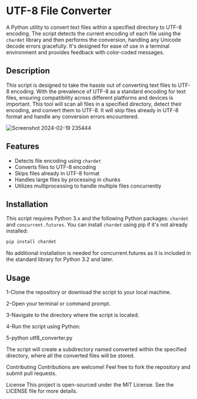 # UTF-8 File Converter

A Python utility to convert text files within a specified directory to UTF-8 encoding. The script detects the current encoding of each file using the `chardet` library and then performs the conversion, handling any Unicode decode errors gracefully. It's designed for ease of use in a terminal environment and provides feedback with color-coded messages.

## Description

This script is designed to take the hassle out of converting text files to UTF-8 encoding. With the prevalence of UTF-8 as a standard encoding for text files, ensuring compatibility across different platforms and devices is important. This tool will scan all files in a specified directory, detect their encoding, and convert them to UTF-8. It will skip files already in UTF-8 format and handle any conversion errors encountered.

![Screenshot 2024-02-19 235444](https://github.com/Alndhkordi/UTF-8-File-Converter/assets/60517527/a74c2e19-ce38-47e8-83f3-335543c6df8e)


## Features

- Detects file encoding using `chardet`
- Converts files to UTF-8 encoding
- Skips files already in UTF-8 format
- Handles large files by processing in chunks
- Utilizes multiprocessing to handle multiple files concurrently

## Installation

This script requires Python 3.x and the following Python packages: `chardet` and `concurrent.futures`. You can install `chardet` using pip if it's not already installed:

```bash
pip install chardet
```
No additional installation is needed for concurrent.futures as it is included in the standard library for Python 3.2 and later.


## Usage
1-Clone the repository or download the script to your local machine.

2-Open your terminal or command prompt.

3-Navigate to the directory where the script is located.

4-Run the script using Python:

5-python utf8_converter.py



The script will create a subdirectory named converted within the specified directory, where all the converted files will be stored.

Contributing
Contributions are welcome! Feel free to fork the repository and submit pull requests.

License
This project is open-sourced under the MIT License. See the LICENSE file for more details.

